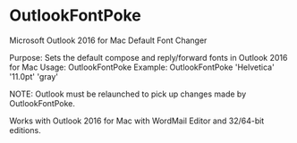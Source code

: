 # OutlookFontPoke
Microsoft Outlook 2016 for Mac Default Font Changer

Purpose: Sets the default compose and reply/forward fonts in Outlook 2016 for Mac
Usage: OutlookFontPoke <font-name> <font-size> <font-color>
Example: OutlookFontPoke 'Helvetica' '11.0pt' 'gray'

NOTE: Outlook must be relaunched to pick up changes made by OutlookFontPoke.

Works with Outlook 2016 for Mac with WordMail Editor and 32/64-bit editions.
